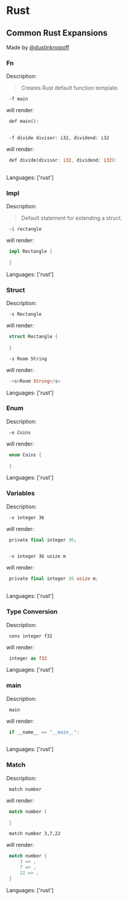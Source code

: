 # Rust

## Common Rust Expansions

Made by [@dustinknopoff](https://dustinknopoff.me)



### Fn

Description:

> Creates Rust default function template.

` -f main`

will render:


```rust
 def main():
     
```

` -f divide divisor: i32, dividend: i32`

will render:


```rust
 def divide(divisor: i32, dividend: i32):
     
```

Languages: ['rust']



### Impl

Description:

> Default statement for extending a struct.

` -i rectangle`

will render:


```rust
 impl Rectangle {
     
 }
```

Languages: ['rust']



### Struct

Description:

` -s Rectangle`

will render:


```rust
 struct Rectangle {
     
 }
```

` -s Room String`

will render:


```rust
 -<s>Room String</s>
```

Languages: ['rust']



### Enum

Description:

` -e Coins`

will render:


```rust
 enum Coins {
     
 }
```

Languages: ['rust']



### Variables

Description:

` -v integer 36`

will render:


```rust
 private final integer 36;
 
```

` -v integer 36 usize m`

will render:


```rust
 private final integer 36 usize m;
 
```

Languages: ['rust']



### Type Conversion

Description:

` conv integer f32`

will render:


```rust
 integer as f32
```

Languages: ['rust']



### main

Description:

` main`

will render:


```rust
 if __name__ == "__main__":
     
```

Languages: ['rust']



### Match

Description:

` match number`

will render:


```rust
 match number {
     
 }
```

` match number 3,7,22`

will render:


```rust
 match number {
     3 => ,
     7 => ,
     22 => ,
 }
```

Languages: ['rust']



